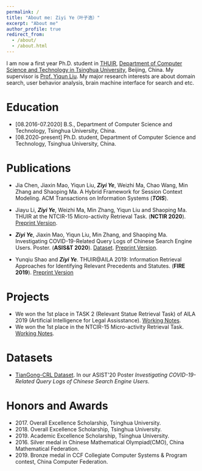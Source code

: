 ```yaml
---
permalink: /
title: "About me: Ziyi Ye（叶子逸）"
excerpt: "About me"
author_profile: true
redirect_from: 
  - /about/
  - /about.html
---
```


I am now a first year Ph.D. student in [THUIR](http://www.thuir.cn/), [Department of Computer Science and Technology in Tsinghua University](http://www.cs.tsinghua.edu.cn/), Beijing, China. My supervisor is [Prof. Yiqun Liu](http://www.thuir.cn/group/~YQLiu/). My major research interests are about domain search, user behavior analysis, brain machine interface for search and etc.

Education
======
* [08.2016-07.2020] B.S., Department of Computer Science and Technology, Tsinghua University, China.
* [08.2020-present] Ph.D. student, Department of Computer Science and Technology, Tsinghua University, China.

Publications
======

* Jia Chen, Jiaxin Mao, Yiqun Liu, ***Ziyi Ye***, Weizhi Ma, Chao Wang, Min Zhang and Shaoping Ma. A Hybrid Framework for Session Context Modeling. ACM Transactions on Information Systems (***TOIS***).

* Jiayu Li, ***Ziyi Ye***, Weizhi Ma, Min Zhang, Yiqun Liu and Shaoping Ma. THUIR at the NTCIR-15 Micro-activity Retrieval Task. (**NCTIR 2020**). [Preprint Version](http://research.nii.ac.jp/ntcir/workshop/OnlineProceedings15/pdf/ntcir/06-NTCIR15-MART-LiJ.pdf). 

* ***Ziyi Ye***, Jiaxin Mao, Yiqun Liu, Min Zhang, and Shaoping Ma. Investigating COVID-19-Related Query Logs of 
Chinese Search Engine Users. Poster. (**ASIS&T 2020**). [Dataset](http://www.thuir.cn/TianGong-CRL/). [Preprint Version](https://asistdl.onlinelibrary.wiley.com/doi/pdf/10.1002/pra2.424).

* Yunqiu Shao and ***Ziyi Ye***. THUIR@AILA 2019: Information Retrieval Approaches for Identifying Relevant Precedents and Statutes. (**FIRE 2019**). [Preprint Version](http://ceur-ws.org/Vol-2517/T1-8.pdf)

Projects
======
* We won the 1st place in TASK 2 (Relevant Statue Retrieval Task) of AILA 2019 (Artificial Intelligence for Legal Assisstance). [Working Notes](http://ceur-ws.org/Vol-2517/T1-8.pdf).
* We won the 1st place in the NTCIR-15 Micro-activity Retrieval Task. [Working Notes](http://research.nii.ac.jp/ntcir/workshop/OnlineProceedings15/pdf/ntcir/06-NTCIR15-MART-LiJ.pdf).

Datasets
======

* [TianGong-CRL Dataset](http://www.thuir.cn/TianGong-CRL/). In our ASIST'20 Poster *Investigating COVID-19-Related Query Logs of Chinese Search Engine Users*.

Honors and Awards
======
* 2017\. Overall Excellence Scholarship, Tsinghua University.
* 2018\. Overall Excellence Scholarship, Tsinghua University.
* 2019\. Academic Excellence Scholarship, Tsinghua University.
* 2016\. Silver medal in Chinese Mathematical Olympiad(CMO), China Mathematical Federation.
* 2019\. Bronze medal in CCF Collegiate Computer Systems & Program contest, China Computer Federation.

